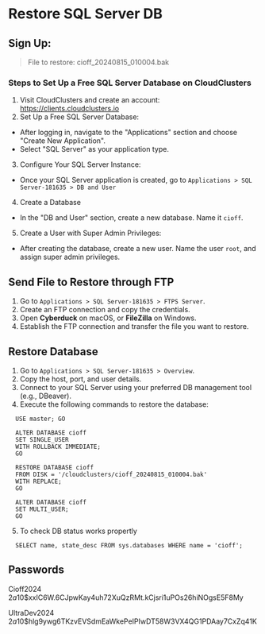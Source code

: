 # Restore SQL Server DB

## Sign Up:

> File to restore: cioff_20240815_010004.bak

### Steps to Set Up a Free SQL Server Database on CloudClusters

1. Visit CloudClusters and create an account: https://clients.cloudclusters.io
2. Set Up a Free SQL Server Database:

- After logging in, navigate to the "Applications" section and choose "Create New Application".
- Select "SQL Server" as your application type.

3. Configure Your SQL Server Instance:

- Once your SQL Server application is created, go to `Applications > SQL Server-181635 > DB and User`

4. Create a Database

- In the "DB and User" section, create a new database. Name it `cioff`.

5. Create a User with Super Admin Privileges:

- After creating the database, create a new user. Name the user `root`, and assign super admin privileges.

## Send File to Restore through FTP

1. Go to `Applications > SQL Server-181635 > FTPS Server`.
2. Create an FTP connection and copy the credentials.
3. Open **Cyberduck** on macOS, or **FileZilla** on Windows.
4. Establish the FTP connection and transfer the file you want to restore.

## Restore Database

1. Go to `Applications > SQL Server-181635 > Overview`.
2. Copy the host, port, and user details.
3. Connect to your SQL Server using your preferred DB management tool (e.g., DBeaver).
4. Execute the following commands to restore the database:

```
  USE master; GO
```

```
  ALTER DATABASE cioff
  SET SINGLE_USER
  WITH ROLLBACK IMMEDIATE;
  GO
```

```
  RESTORE DATABASE cioff
  FROM DISK = '/cloudclusters/cioff_20240815_010004.bak'
  WITH REPLACE;
  GO
```

```
  ALTER DATABASE cioff
  SET MULTI_USER;
  GO
```

5. To check DB status works propertly

```
  SELECT name, state_desc FROM sys.databases WHERE name = 'cioff';
```

## Passwords

Cioff2024
$2a$10$xxIC6W.6CJpwKay4uh72XuQzRMt.kCjsri1uPOs26hiNOgsE5F8My

UltraDev2024
$2a$10$hlg9ywg6TKzvEVSdmEaWkePeIPIwDT58W3VX4QG1PDAay7CxZq41K
